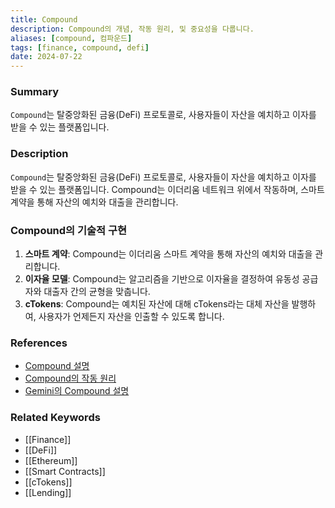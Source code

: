 ```yaml
---
title: Compound
description: Compound의 개념, 작동 원리, 및 중요성을 다룹니다.
aliases: [compound, 컴파운드]
tags: [finance, compound, defi]
date: 2024-07-22
---
```

### Summary

`Compound`는 탈중앙화된 금융(DeFi) 프로토콜로, 사용자들이 자산을 예치하고 이자를 받을 수 있는 플랫폼입니다.

### Description

`Compound`는 탈중앙화된 금융(DeFi) 프로토콜로, 사용자들이 자산을 예치하고 이자를 받을 수 있는 플랫폼입니다. Compound는 이더리움 네트워크 위에서 작동하며, 스마트 계약을 통해 자산의 예치와 대출을 관리합니다.

### Compound의 기술적 구현

1. **스마트 계약**: Compound는 이더리움 스마트 계약을 통해 자산의 예치와 대출을 관리합니다.
2. **이자율 모델**: Compound는 알고리즘을 기반으로 이자율을 결정하여 유동성 공급자와 대출자 간의 균형을 맞춥니다.
3. **cTokens**: Compound는 예치된 자산에 대해 cTokens라는 대체 자산을 발행하여, 사용자가 언제든지 자산을 인출할 수 있도록 합니다.

### References

- [Compound 설명](https://compound.finance/)
- [Compound의 작동 원리](https://www.investopedia.com/terms/c/compound.asp)
- [Gemini의 Compound 설명](https://www.gemini.com/cryptopedia/search?query=compound)

### Related Keywords

- [[Finance]]
- [[DeFi]]
- [[Ethereum]]
- [[Smart Contracts]]
- [[cTokens]]
- [[Lending]]

